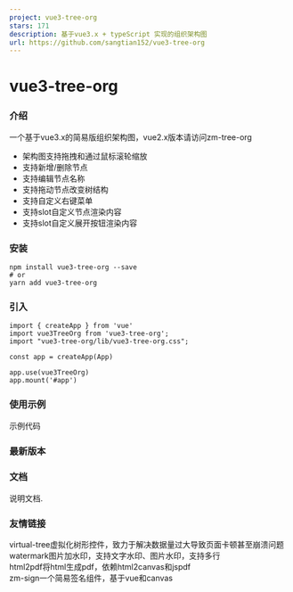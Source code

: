 ```yaml
---
project: vue3-tree-org
stars: 171
description: 基于vue3.x + typeScript 实现的组织架构图
url: https://github.com/sangtian152/vue3-tree-org
---
```


vue3-tree-org
=============

  

### 介绍

一个基于vue3.x的简易版组织架构图，vue2.x版本请访问zm-tree-org

-   架构图支持拖拽和通过鼠标滚轮缩放
-   支持新增/删除节点
-   支持编辑节点名称
-   支持拖动节点改变树结构
-   支持自定义右键菜单
-   支持slot自定义节点渲染内容
-   支持slot自定义展开按钮渲染内容

### 安装

```
npm install vue3-tree-org --save
# or 
yarn add vue3-tree-org
```

### 引入

```
import { createApp } from 'vue'
import vue3TreeOrg from 'vue3-tree-org';
import "vue3-tree-org/lib/vue3-tree-org.css";

const app = createApp(App)

app.use(vue3TreeOrg)
app.mount('#app')
```

### 使用示例

示例代码

### 最新版本

### 文档

说明文档.

### 友情链接

virtual-tree虚拟化树形控件，致力于解决数据量过大导致页面卡顿甚至崩溃问题  
watermark图片加水印，支持文字水印、图片水印，支持多行  
html2pdf将html生成pdf，依赖html2canvas和jspdf  
zm-sign一个简易签名组件，基于vue和canvas
